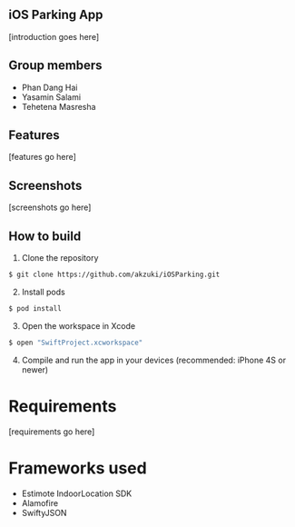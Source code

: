 ## iOS Parking App

[introduction goes here]

## Group members

* Phan Dang Hai
* Yasamin Salami
* Tehetena Masresha

## Features

[features go here]

## Screenshots

[screenshots go here]

## How to build

1) Clone the repository

```bash
$ git clone https://github.com/akzuki/iOSParking.git
```
2) Install pods

```bash
$ pod install
```
3) Open the workspace in Xcode

```bash
$ open "SwiftProject.xcworkspace"
```
4) Compile and run the app in your devices (recommended: iPhone 4S or newer)

# Requirements

[requirements go here]

# Frameworks used

* Estimote IndoorLocation SDK
* Alamofire
* SwiftyJSON

